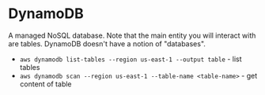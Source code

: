 # DynamoDB

A managed NoSQL database. Note that the main entity you will interact with are tables. DynamoDB doesn't have a notion of "databases".

- `aws dynamodb list-tables --region us-east-1 --output table` - list tables
- `aws dynamodb scan --region us-east-1 --table-name <table-name>` - get content of table